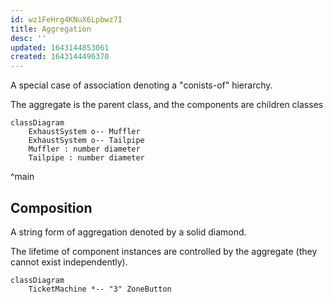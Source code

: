 ```yaml
---
id: wz1FeHrg4KNuX6Lpbwz7I
title: Aggregation
desc: ''
updated: 1643144853061
created: 1643144496370
---
```


A special case of association denoting a "conists-of" hierarchy.

The aggregate is the parent class, and the components are children classes

```mermaid
classDiagram
    ExhaustSystem o-- Muffler
    ExhaustSystem o-- Tailpipe
    Muffler : number diameter
    Tailpipe : number diameter
```
^main
## Composition
A string form of aggregation denoted by a solid diamond.

The lifetime of component instances are controlled by the aggregate (they cannot exist independently).

```mermaid
classDiagram
    TicketMachine *-- "3" ZoneButton
```